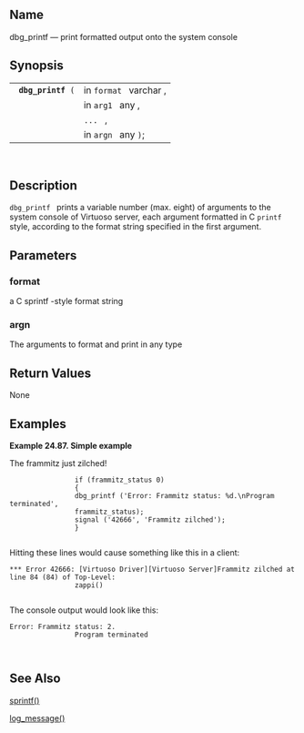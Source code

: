 <div id="fn_dbg_printf" class="refentry">

<div class="titlepage">

</div>

<div class="refnamediv">

## Name

dbg_printf — print formatted output onto the system console

</div>

<div class="refsynopsisdiv">

## Synopsis

<div id="fsyn_dbg_printf" class="funcsynopsis">

|                         |                        |
|-------------------------|------------------------|
| ` `**`dbg_printf`**` (` | in `format ` varchar , |
|                         | in `arg1 ` any ,       |
|                         | `... ` ,               |
|                         | in `argn ` any `)`;    |

<div class="funcprototype-spacer">

 

</div>

</div>

</div>

<div id="desc_dbg_printf" class="refsect1">

## Description

`dbg_printf ` prints a variable number (max. eight) of arguments to the
system console of Virtuoso server, each argument formatted in C `printf`
style, according to the format string specified in the first argument.

</div>

<div id="params_dbg_printf" class="refsect1">

## Parameters

<div id="id86067" class="refsect2">

### format

a C sprintf -style format <span class="type">string </span>

</div>

<div id="id86071" class="refsect2">

### argn

The arguments to format and print in any type

</div>

</div>

<div id="ret_dbg_printf" class="refsect1">

## Return Values

None

</div>

<div id="examples_dbg_printf" class="refsect1">

## Examples

<div id="ex_dbg_printf_1" class="example">

**Example 24.87. Simple example**

<div class="example-contents">

The frammitz just zilched!

``` screen
                if (frammitz_status 0)
                {
                dbg_printf ('Error: Frammitz status: %d.\nProgram terminated',
                frammitz_status);
                signal ('42666', 'Frammitz zilched');
                }
            
```

Hitting these lines would cause something like this in a client:

``` screen
*** Error 42666: [Virtuoso Driver][Virtuoso Server]Frammitz zilched at line 84 (84) of Top-Level:
                zappi()
            
```

The console output would look like this:

``` screen
Error: Frammitz status: 2.
                Program terminated

            
```

</div>

</div>

  

</div>

<div id="seealso_dbg_printf" class="refsect1">

## See Also

<a href="fn_sprintf.html" class="link" title="sprintf">sprintf()</a>

<a href="fn_log_message.html" class="link"
title="log_message">log_message()</a>

</div>

</div>
